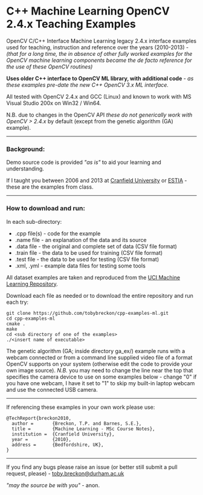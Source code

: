 # C++ Machine Learning OpenCV 2.4.x Teaching Examples

OpenCV C/C++ Interface Machine Learning legacy 2.4.x interface examples used for teaching, instruction and reference over the years (2010-2013) -
_(that for a long time, the in absence of other fully worked examples for the OpenCV machine learning components became the de facto reference for the use of these OpenCV routines)_

**Uses older C++ interface to OpenCV ML library, with additional code** - _as these examples pre-date the new C++ OpenCV 3.x ML interface._

All tested with OpenCV 2.4.x and GCC (Linux) and known to work with MS Visual Studio 200x on Win32 / Win64.

N.B. due to changes in the OpenCV API _these do not generically work with OpenCV > 2.4.x_ by default (except from the genetic algorithm (GA) example).

---

### Background:

Demo source code is provided _"as is"_ to aid your learning and understanding.

If I taught you between 2006 and 2013 at [Cranfield University](http://www.cranfield.ac.uk) or [ESTIA](http://www.estia.fr) - these are the examples from class.

---

### How to download and run:

In each sub-directory:

+ .cpp file(s) - code for the example
+ .name file - an explanation of the data and its source
+ .data file - the original and complete set of data (CSV file format)
+ .train file - the data to be used for training (CSV file format)
+ .test file - the data to be used for testing (CSV file format)
+ .xml, .yml - example data files for testing some tools

All dataset examples are taken and reproduced from the [UCI Machine Learning Repository](http://archive.ics.uci.edu/ml/).

Download each file as needed or to download the entire repository and run each try:

```
git clone https://github.com/tobybreckon/cpp-examples-ml.git
cd cpp-examples-ml
cmake .
make
cd <sub directory of one of the examples>
./<insert name of executable>
```

The genetic algorithm (GA; inside directory ga_ex/) example runs with a webcam connected or from a command line supplied video file of a format OpenCV supports on your system (otherwise edit the code to provide your own image source). _N.B._ you may need to change the line near the top that specifies the camera device to use on some examples below - change "0" if you have one webcam, I have it set to "1" to skip my built-in laptop webcam and use the connected USB camera.

---

If referencing these examples in your own work please use:
```
@TechReport{breckon2010,
  author =       {Breckon, T.P. and Barnes, S.E.},
  title =        {Machine Learning - MSc Course Notes},
  institution =  {Cranfield University},
  year =         {2010},
  address =      {Bedfordshire, UK},
}
```

---

If you find any bugs please raise an issue (or better still submit a pull request, please) - toby.breckon@durham.ac.uk

_"may the source be with you"_ - anon.
